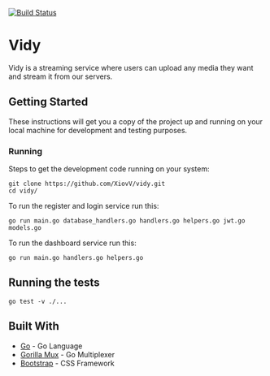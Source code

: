 [![Build Status](https://travis-ci.org/XiovV/vidy.svg?branch=master)](https://travis-ci.org/XiovV/vidy)

# Vidy

Vidy is a streaming service where users can upload any media they want and stream it from our servers.

## Getting Started

These instructions will get you a copy of the project up and running on your local machine for development and testing purposes.

### Running

Steps to get the development code running on your system:

```
git clone https://github.com/XiovV/vidy.git
cd vidy/
```

To run the register and login service run this:
```
go run main.go database_handlers.go handlers.go helpers.go jwt.go models.go
```
To run the dashboard service run this:
```
go run main.go handlers.go helpers.go
```

## Running the tests

```
go test -v ./...
```


## Built With
* [Go](https://golang.org/) - Go Language
* [Gorilla Mux](https://github.com/gorilla/mux) - Go Multiplexer
* [Bootstrap](https://getbootstrap.com/) - CSS Framework
